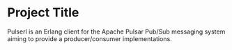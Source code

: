 # Project Title

Pulserl is an Erlang client for the Apache Pulsar Pub/Sub messaging system aiming to provide a producer/consumer implementations.
